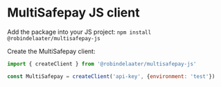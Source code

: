 # MultiSafepay JS client

Add the package into your JS project:
`npm install @robindelaater/multisafepay-js`

Create the MultiSafepay client:

```JavaScript
import { createClient } from '@robindelaater/multisafepay-js'

const MultiSafepay = createClient('api-key', {environment: 'test'})
```
